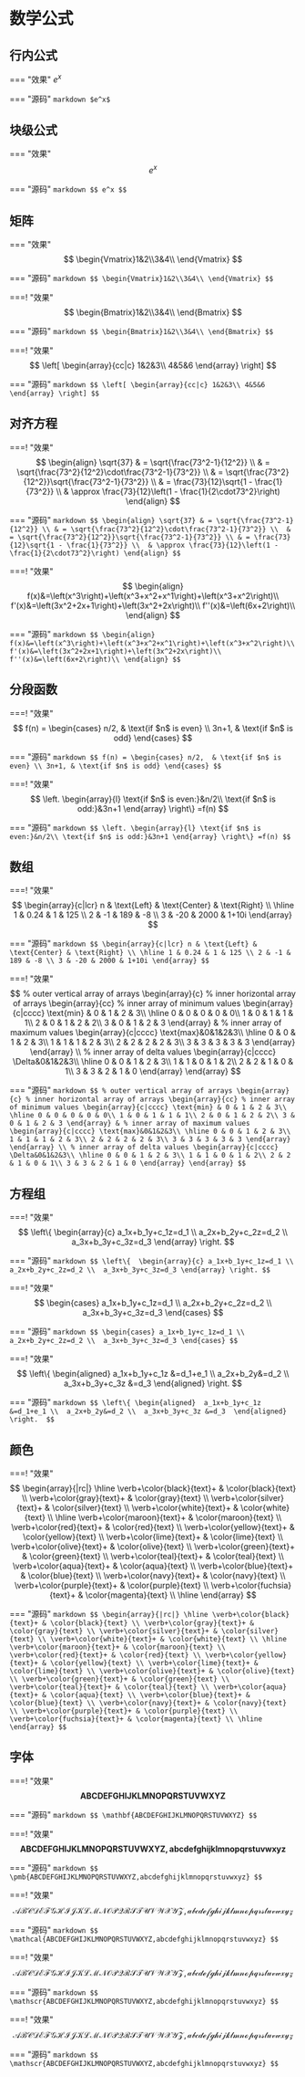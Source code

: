 # 数学公式

## 行内公式

=== "效果"
	$e^x$

=== "源码"
	```markdown
	$e^x$
	```

## 块级公式

=== "效果"
	$$
	e^x
	$$

=== "源码"
	```markdown
	$$
	e^x
	$$
	```

## 矩阵

=== "效果"
	$$
	\begin{Vmatrix}1&2\\3&4\\ \end{Vmatrix}
	$$

=== "源码"
	```markdown
	$$
	\begin{Vmatrix}1&2\\3&4\\ \end{Vmatrix}
	$$
	```

===! "效果"
	$$
	\begin{Bmatrix}1&2\\3&4\\ \end{Bmatrix}
	$$

=== "源码"
	```markdown
	$$
	\begin{Bmatrix}1&2\\3&4\\ \end{Bmatrix}
	$$
	```

===! "效果"
	$$
	\left[
	\begin{array}{cc|c}
		1&2&3\\
		4&5&6
	\end{array}
	\right]
	$$

=== "源码"
	```markdown
	$$
	\left[
	\begin{array}{cc|c}
		1&2&3\\
		4&5&6
	\end{array}
	\right]
	$$
	```

## 对齐方程

===! "效果"
	$$
	\begin{align}
	\sqrt{37} & = \sqrt{\frac{73^2-1}{12^2}} \\
	& = \sqrt{\frac{73^2}{12^2}\cdot\frac{73^2-1}{73^2}} \\ 
	& = \sqrt{\frac{73^2}{12^2}}\sqrt{\frac{73^2-1}{73^2}} \\
	& = \frac{73}{12}\sqrt{1 - \frac{1}{73^2}} \\ 
	& \approx \frac{73}{12}\left(1 - \frac{1}{2\cdot73^2}\right)
	\end{align}
	$$

=== "源码"
	```markdown
	$$
	\begin{align}
	\sqrt{37} & = \sqrt{\frac{73^2-1}{12^2}} \\
	& = \sqrt{\frac{73^2}{12^2}\cdot\frac{73^2-1}{73^2}} \\ 
	& = \sqrt{\frac{73^2}{12^2}}\sqrt{\frac{73^2-1}{73^2}} \\
	& = \frac{73}{12}\sqrt{1 - \frac{1}{73^2}} \\ 
	& \approx \frac{73}{12}\left(1 - \frac{1}{2\cdot73^2}\right)
	\end{align}
	$$
	```

===! "效果"
	$$
	\begin{align}
	f(x)&=\left(x^3\right)+\left(x^3+x^2+x^1\right)+\left(x^3+x^2\right)\\
	f'(x)&=\left(3x^2+2x+1\right)+\left(3x^2+2x\right)\\
	f''(x)&=\left(6x+2\right)\\ \end{align}
	$$

=== "源码"
	```markdown
	$$
	\begin{align}
	f(x)&=\left(x^3\right)+\left(x^3+x^2+x^1\right)+\left(x^3+x^‌​2\right)\\
	f'(x)&=\left(3x^2+2x+1\right)+\left(3x^2+2x\right)\\
	f''(x)&=\left(6x+2\right)\\ \end{align}
	$$
	```

## 分段函数

===! "效果"
	$$
	f(n) =
	\begin{cases}
	n/2,  & \text{if $n$ is even} \\
	3n+1, & \text{if $n$ is odd}
	\end{cases}
	$$

=== "源码"
	```markdown
	$$
	f(n) =
	\begin{cases}
	n/2,  & \text{if $n$ is even} \\
	3n+1, & \text{if $n$ is odd}
	\end{cases}
	$$
	```

===! "效果"
	$$
	\left.
	\begin{array}{l}
	\text{if $n$ is even:}&n/2\\
	\text{if $n$ is odd:}&3n+1
	\end{array}
	\right\}
	=f(n)
	$$

=== "源码"
	```markdown
	$$
	\left.
	\begin{array}{l}
	\text{if $n$ is even:}&n/2\\
	\text{if $n$ is odd:}&3n+1
	\end{array}
	\right\}
	=f(n)
	$$
	```

## 数组

===! "效果"
	$$
	\begin{array}{c|lcr}
	n & \text{Left} & \text{Center} & \text{Right} \\
	\hline
	1 & 0.24 & 1 & 125 \\
	2 & -1 & 189 & -8 \\
	3 & -20 & 2000 & 1+10i
	\end{array}
	$$

=== "源码"
	```markdown
	$$
	\begin{array}{c|lcr}
	n & \text{Left} & \text{Center} & \text{Right} \\
	\hline
	1 & 0.24 & 1 & 125 \\
	2 & -1 & 189 & -8 \\
	3 & -20 & 2000 & 1+10i
	\end{array}
	$$
	```

===! "效果"
	$$
	% outer vertical array of arrays
	\begin{array}{c}
	% inner horizontal array of arrays
	\begin{array}{cc}
	% inner array of minimum values
	\begin{array}{c|cccc}
	\text{min} & 0 & 1 & 2 & 3\\
	\hline
	0 & 0 & 0 & 0 & 0\\
	1 & 0 & 1 & 1 & 1\\
	2 & 0 & 1 & 2 & 2\\
	3 & 0 & 1 & 2 & 3
	\end{array}
	&
	% inner array of maximum values
	\begin{array}{c|cccc}
	\text{max}&0&1&2&3\\
	\hline
	0 & 0 & 1 & 2 & 3\\
	1 & 1 & 1 & 2 & 3\\
	2 & 2 & 2 & 2 & 3\\
	3 & 3 & 3 & 3 & 3
	\end{array}
	\end{array}
	\\
	% inner array of delta values
	\begin{array}{c|cccc}
	\Delta&0&1&2&3\\
	\hline
	0 & 0 & 1 & 2 & 3\\
	1 & 1 & 0 & 1 & 2\\
	2 & 2 & 1 & 0 & 1\\
	3 & 3 & 2 & 1 & 0
	\end{array}
	\end{array}
	$$

=== "源码"
	```markdown
	$$
	% outer vertical array of arrays
	\begin{array}{c}
	% inner horizontal array of arrays
	\begin{array}{cc}
	% inner array of minimum values
	\begin{array}{c|cccc}
	\text{min} & 0 & 1 & 2 & 3\\
	\hline
	0 & 0 & 0 & 0 & 0\\
	1 & 0 & 1 & 1 & 1\\
	2 & 0 & 1 & 2 & 2\\
	3 & 0 & 1 & 2 & 3
	\end{array}
	&
	% inner array of maximum values
	\begin{array}{c|cccc}
	\text{max}&0&1&2&3\\
	\hline
	0 & 0 & 1 & 2 & 3\\
	1 & 1 & 1 & 2 & 3\\
	2 & 2 & 2 & 2 & 3\\
	3 & 3 & 3 & 3 & 3
	\end{array}
	\end{array}
	\\
	% inner array of delta values
	\begin{array}{c|cccc}
	\Delta&0&1&2&3\\
	\hline
	0 & 0 & 1 & 2 & 3\\
	1 & 1 & 0 & 1 & 2\\
	2 & 2 & 1 & 0 & 1\\
	3 & 3 & 2 & 1 & 0
	\end{array}
	\end{array}
	$$
	```

## 方程组

===! "效果"
	$$
	\left\{ 
	\begin{array}{c}
	a_1x+b_1y+c_1z=d_1 \\ 
	a_2x+b_2y+c_2z=d_2 \\ 
	a_3x+b_3y+c_3z=d_3
	\end{array}
	\right.
	$$

=== "源码"
	```markdown
	$$
	\left\{ 
	\begin{array}{c}
	a_1x+b_1y+c_1z=d_1 \\ 
	a_2x+b_2y+c_2z=d_2 \\ 
	a_3x+b_3y+c_3z=d_3
	\end{array}
	\right.
	$$
	```

===! "效果"
	$$
	\begin{cases}
	a_1x+b_1y+c_1z=d_1 \\ 
	a_2x+b_2y+c_2z=d_2 \\ 
	a_3x+b_3y+c_3z=d_3
	\end{cases}
	$$

=== "源码"
	```markdown
	$$
	\begin{cases}
	a_1x+b_1y+c_1z=d_1 \\ 
	a_2x+b_2y+c_2z=d_2 \\ 
	a_3x+b_3y+c_3z=d_3
	\end{cases}
	$$
	```

===! "效果"
	$$
	\left\{
	\begin{aligned} 
	a_1x+b_1y+c_1z &=d_1+e_1 \\ 
	a_2x+b_2y&=d_2 \\ 
	a_3x+b_3y+c_3z &=d_3 
	\end{aligned} 
	\right. 
	$$

=== "源码"
	```markdown
	$$
	\left\{
	\begin{aligned} 
	a_1x+b_1y+c_1z &=d_1+e_1 \\ 
	a_2x+b_2y&=d_2 \\ 
	a_3x+b_3y+c_3z &=d_3 
	\end{aligned} 
	\right. 
	$$
	```

## 颜色

===! "效果"
	$$
	\begin{array}{|rc|}
	\hline
	\verb+\color{black}{text}+ & \color{black}{text} \\
	\verb+\color{gray}{text}+ & \color{gray}{text} \\
	\verb+\color{silver}{text}+ & \color{silver}{text} \\
	\verb+\color{white}{text}+ & \color{white}{text} \\
	\hline
	\verb+\color{maroon}{text}+ & \color{maroon}{text} \\
	\verb+\color{red}{text}+ & \color{red}{text} \\
	\verb+\color{yellow}{text}+ & \color{yellow}{text} \\
	\verb+\color{lime}{text}+ & \color{lime}{text} \\
	\verb+\color{olive}{text}+ & \color{olive}{text} \\
	\verb+\color{green}{text}+ & \color{green}{text} \\
	\verb+\color{teal}{text}+ & \color{teal}{text} \\
	\verb+\color{aqua}{text}+ & \color{aqua}{text} \\
	\verb+\color{blue}{text}+ & \color{blue}{text} \\
	\verb+\color{navy}{text}+ & \color{navy}{text} \\
	\verb+\color{purple}{text}+ & \color{purple}{text} \\ 
	\verb+\color{fuchsia}{text}+ & \color{magenta}{text} \\
	\hline
	\end{array}
	$$

=== "源码"
	```markdown
	$$
	\begin{array}{|rc|}
	\hline
	\verb+\color{black}{text}+ & \color{black}{text} \\
	\verb+\color{gray}{text}+ & \color{gray}{text} \\
	\verb+\color{silver}{text}+ & \color{silver}{text} \\
	\verb+\color{white}{text}+ & \color{white}{text} \\
	\hline
	\verb+\color{maroon}{text}+ & \color{maroon}{text} \\
	\verb+\color{red}{text}+ & \color{red}{text} \\
	\verb+\color{yellow}{text}+ & \color{yellow}{text} \\
	\verb+\color{lime}{text}+ & \color{lime}{text} \\
	\verb+\color{olive}{text}+ & \color{olive}{text} \\
	\verb+\color{green}{text}+ & \color{green}{text} \\
	\verb+\color{teal}{text}+ & \color{teal}{text} \\
	\verb+\color{aqua}{text}+ & \color{aqua}{text} \\
	\verb+\color{blue}{text}+ & \color{blue}{text} \\
	\verb+\color{navy}{text}+ & \color{navy}{text} \\
	\verb+\color{purple}{text}+ & \color{purple}{text} \\ 
	\verb+\color{fuchsia}{text}+ & \color{magenta}{text} \\
	\hline
	\end{array}
	$$
	```

## 字体

===! "效果"
	$$
	\mathbf{ABCDEFGHIJKLMNOPQRSTUVWXYZ}
	$$

=== "源码"
	```markdown
	$$
	\mathbf{ABCDEFGHIJKLMNOPQRSTUVWXYZ}
	$$
	```

===! "效果"
	$$
	\pmb{ABCDEFGHIJKLMNOPQRSTUVWXYZ,abcdefghijklmnopqrstuvwxyz}
	$$

=== "源码"
	```markdown
	$$
	\pmb{ABCDEFGHIJKLMNOPQRSTUVWXYZ,abcdefghijklmnopqrstuvwxyz}
	$$
	```

===! "效果"
	$$
	\mathcal{ABCDEFGHIJKLMNOPQRSTUVWXYZ,abcdefghijklmnopqrstuvwxyz}
	$$

=== "源码"
	```markdown
	$$
	\mathcal{ABCDEFGHIJKLMNOPQRSTUVWXYZ,abcdefghijklmnopqrstuvwxyz}
	$$
	```

===! "效果"
	$$
	\mathcal{ABCDEFGHIJKLMNOPQRSTUVWXYZ,abcdefghijklmnopqrstuvwxyz}
	$$

=== "源码"
	```markdown
	$$
	\mathscr{ABCDEFGHIJKLMNOPQRSTUVWXYZ,abcdefghijklmnopqrstuvwxyz}
	$$
	```

===! "效果"
	$$
	\mathscr{ABCDEFGHIJKLMNOPQRSTUVWXYZ,abcdefghijklmnopqrstuvwxyz}
	$$

=== "源码"
	```markdown
	$$
	\mathscr{ABCDEFGHIJKLMNOPQRSTUVWXYZ,abcdefghijklmnopqrstuvwxyz}
	$$
	```

